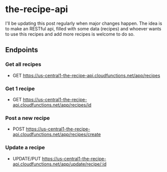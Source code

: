 # the-recipe-api

I'll be updating this post regularly when major changes happen.
The idea is to make an RESTful api, filled with some data (recipes) and whoever wants to use this recipes and add more recipes is welcome to do so.

## Endpoints

### Get all recipes

- GET https://us-central1-the-recipe-api.cloudfunctions.net/app/recipes

### Get 1 recipe

- GET https://us-central1-the-recipe-api.cloudfunctions.net/app/recipes/id

### Post a new recipe

- POST https://us-central1-the-recipe-api.cloudfunctions.net/app/recipes/create

### Update a recipe

- UPDATE/PUT https://us-central1-the-recipe-api.cloudfunctions.net/app/update/recipe/:id
